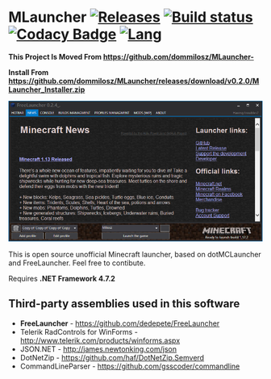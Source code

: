 # MLauncher [![Releases](https://img.shields.io/github/release/dommilosz/MLauncher.svg)](https://github.com/dommilosz/MLauncher/releases/latest) [![Build status](https://ci.appveyor.com/api/projects/status/bmha8jjjrptoa76j?svg=true)](https://ci.appveyor.com/project/dommilosz/MLauncher) [![Codacy Badge](https://api.codacy.com/project/badge/Grade/a7a3d1a5f28c47bdba124f126892f4d5)](https://www.codacy.com/app/dommilosz/MLauncher?utm_source=github.com&amp;utm_medium=referral&amp;utm_content=dommilosz/MLauncher&amp;utm_campaign=Badge_Grade) [![Lang](https://img.shields.io/github/languages/top/dommilosz/MLauncher.svg)]()

**This Project Is Moved From <https://github.com/dommilosz/MLauncher->**

**Install From <https://github.com/dommilosz/MLauncher/releases/download/v0.2.0/MLauncher_Installer.zip>**

![Screenshot](.github/assets/wiki/screenshots/scr_023_01.png)

This is open source unofficial Minecraft launcher, based on dotMCLauncher and FreeLauncher. Feel free to contibute.

Requires **.NET Framework 4.7.2**

## Third-party assemblies used in this software

* **FreeLauncher**                     - <https://github.com/dedepete/FreeLauncher>
* Telerik RadControls for WinForms - <http://www.telerik.com/products/winforms.aspx>
* JSON.NET                         - <http://james.newtonking.com/json>
* DotNetZip                        - <https://github.com/haf/DotNetZip.Semverd>
* CommandLineParser                - <https://github.com/gsscoder/commandline>
